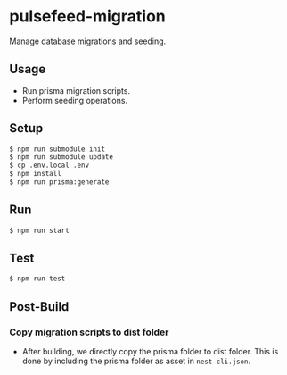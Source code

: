 # pulsefeed-migration
Manage database migrations and seeding.

## Usage
- Run prisma migration scripts.
- Perform seeding operations.

## Setup
```bash
$ npm run submodule init
$ npm run submodule update
$ cp .env.local .env
$ npm install
$ npm run prisma:generate
```

## Run
```bash
$ npm run start
```

## Test
```bash
$ npm run test
```
## Post-Build
### Copy migration scripts to dist folder
- After building, we directly copy the prisma folder to dist folder.
  This is done by including the prisma folder as asset in `nest-cli.json`.
